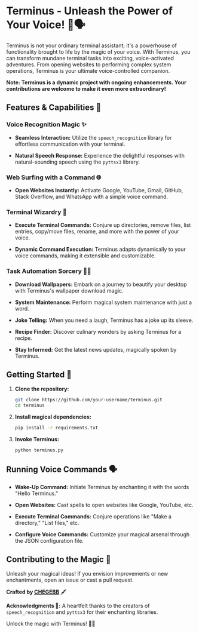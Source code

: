 # Terminus - Unleash the Power of Your Voice! 🚀🗣️

Terminus is not your ordinary terminal assistant; it's a powerhouse of functionality brought to life by the magic of your voice. With Terminus, you can transform mundane terminal tasks into exciting, voice-activated adventures. From opening websites to performing complex system operations, Terminus is your ultimate voice-controlled companion.

**Note: Terminus is a dynamic project with ongoing enhancements. Your contributions are welcome to make it even more extraordinary!**

## Features & Capabilities 🌟

### Voice Recognition Magic ✨

- **Seamless Interaction:** Utilize the `speech_recognition` library for effortless communication with your terminal.

- **Natural Speech Response:** Experience the delightful responses with natural-sounding speech using the `pyttsx3` library.

### Web Surfing with a Command 🌐

- **Open Websites Instantly:** Activate Google, YouTube, Gmail, GitHub, Stack Overflow, and WhatsApp with a simple voice command.

### Terminal Wizardry 🔮

- **Execute Terminal Commands:** Conjure up directories, remove files, list entries, copy/move files, rename, and more with the power of your voice.

- **Dynamic Command Execution:** Terminus adapts dynamically to your voice commands, making it extensible and customizable.

### Task Automation Sorcery 🧙‍♂️

- **Download Wallpapers:** Embark on a journey to beautify your desktop with Terminus's wallpaper download magic.

- **System Maintenance:** Perform magical system maintenance with just a word.

- **Joke Telling:** When you need a laugh, Terminus has a joke up its sleeve.

- **Recipe Finder:** Discover culinary wonders by asking Terminus for a recipe.

- **Stay Informed:** Get the latest news updates, magically spoken by Terminus.

## Getting Started 🚦

1. **Clone the repository:**
    ```bash
    git clone https://github.com/your-username/terminus.git
    cd terminus
    ```

2. **Install magical dependencies:**
    ```bash
    pip install -r requirements.txt
    ```

3. **Invoke Terminus:**
    ```bash
    python terminus.py
    ```

## Running Voice Commands 🗣️

- **Wake-Up Command:** Initiate Terminus by enchanting it with the words "Hello Terminus."

- **Open Websites:** Cast spells to open websites like Google, YouTube, etc.

- **Execute Terminal Commands:** Conjure operations like "Make a directory," "List files," etc.

- **Configure Voice Commands:** Customize your magical arsenal through the JSON configuration file.

## Contributing to the Magic 🤝

Unleash your magical ideas! If you envision improvements or new enchantments, open an issue or cast a pull request.

**Crafted by [CHEGEBB](https://github.com/CHEGEBB)** 🖋️

**Acknowledgments 🙌:**
A heartfelt thanks to the creators of `speech_recognition` and `pyttsx3` for their enchanting libraries.

Unlock the magic with Terminus! 🌟🔮
